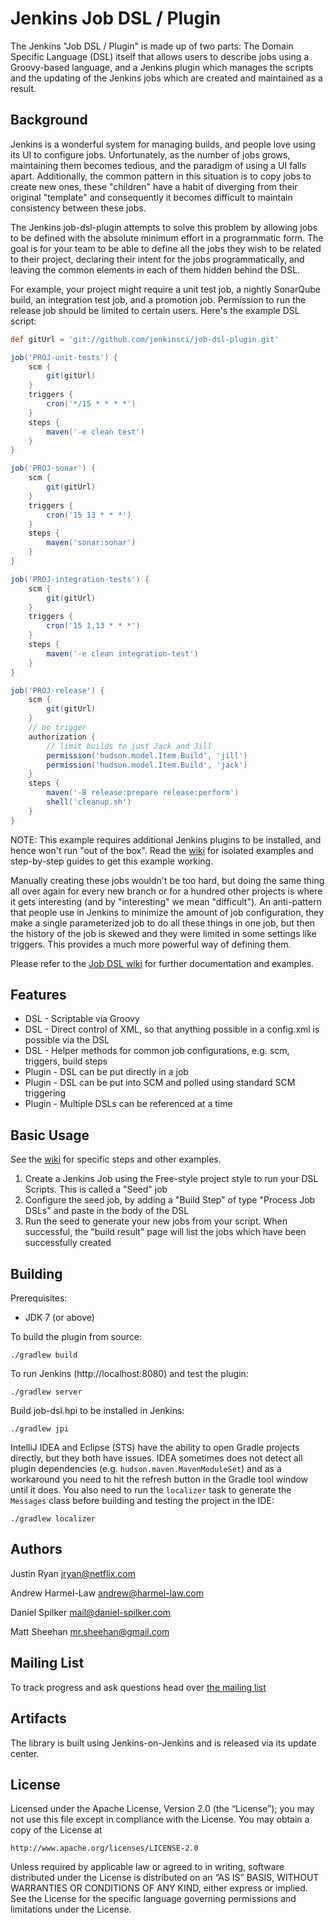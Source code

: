 Jenkins Job DSL / Plugin
========================

The Jenkins "Job DSL / Plugin" is made up of two parts: The Domain Specific Language (DSL) itself that allows users to
describe jobs using a Groovy-based language, and a Jenkins plugin which manages the scripts and the updating of the
Jenkins jobs which are created and maintained as a result.

Background
----------
Jenkins is a wonderful system for managing builds, and people love using its UI to configure jobs.  Unfortunately, as
the number of jobs grows, maintaining them becomes tedious, and the paradigm of using a UI falls apart. Additionally,
the common pattern in this situation is to copy jobs to create new ones, these "children" have a habit of
diverging from their original "template" and consequently it becomes difficult to maintain consistency between these
jobs.

The Jenkins job-dsl-plugin attempts to solve this problem by allowing jobs to be defined with the absolute minimum
effort in a programmatic form.  The goal is for your team to be able to define all the jobs they wish to be related to
their project, declaring their intent for the jobs programmatically, and leaving the common elements in each of them
hidden behind the DSL.

For example, your project might require a unit test job, a nightly SonarQube build, an integration test job, and a
promotion job. Permission to run the release job should be limited to certain users. Here's the example DSL script:

```groovy
def gitUrl = 'git://github.com/jenkinsci/job-dsl-plugin.git'

job('PROJ-unit-tests') {
    scm {
        git(gitUrl)
    }
    triggers {
        cron('*/15 * * * *')
    }
    steps {
        maven('-e clean test')
    }
}

job('PROJ-sonar') {
    scm {
        git(gitUrl)
    }
    triggers {
        cron('15 13 * * *')
    }
    steps {
        maven('sonar:sonar')
    }
}

job('PROJ-integration-tests') {
    scm {
        git(gitUrl)
    }
    triggers {
        cron('15 1,13 * * *')
    }
    steps {
        maven('-e clean integration-test')
    }
}

job('PROJ-release') {
    scm {
        git(gitUrl)
    }
    // no trigger
    authorization {
        // limit builds to just Jack and Jill
        permission('hudson.model.Item.Build', 'jill')
        permission('hudson.model.Item.Build', 'jack')
    }
    steps {
        maven('-B release:prepare release:perform')
        shell('cleanup.sh')
    }
}
```

NOTE: This example requires additional Jenkins plugins to be installed, and hence won't run "out of the box". Read
the [wiki](https://github.com/jenkinsci/job-dsl-plugin/wiki) for isolated examples and step-by-step guides to get this
example working.

Manually creating these jobs wouldn't be too hard, but doing the same thing all over again for every new branch or for
a hundred other projects is where it gets interesting (and by "interesting" we mean "difficult"). An anti-pattern that
people use in Jenkins to minimize the amount of job configuration, they make a single parameterized job to do all these
things in one job, but then the history of the job is skewed and they were limited in some settings like triggers. This
provides a much more powerful way of defining them.

Please refer to the [Job DSL wiki](https://github.com/jenkinsci/job-dsl-plugin/wiki) for further documentation and
examples.

Features
--------
* DSL - Scriptable via Groovy
* DSL - Direct control of XML, so that anything possible in a config.xml is possible via the DSL
* DSL - Helper methods for common job configurations, e.g. scm, triggers, build steps
* Plugin - DSL can be put directly in a job
* Plugin - DSL can be put into SCM and polled using standard SCM triggering
* Plugin - Multiple DSLs can be referenced at a time

Basic Usage
-----------
See the [wiki](https://github.com/jenkinsci/job-dsl-plugin/wiki) for specific steps and other examples.

1. Create a Jenkins Job using the Free-style project style to run your DSL Scripts. This is called a "Seed" job
2. Configure the seed job, by adding a "Build Step" of type "Process Job DSLs" and paste in the body of the DSL
3. Run the seed to generate your new jobs from your script. When successful, the "build result" page will list the jobs
which have been successfully created

Building
--------
Prerequisites:
* JDK 7 (or above)

To build the plugin from source:

    ./gradlew build

To run Jenkins (http://localhost:8080) and test the plugin:

    ./gradlew server

Build job-dsl.hpi to be installed in Jenkins:

    ./gradlew jpi

IntelliJ IDEA and Eclipse (STS) have the ability to open Gradle projects directly, but they both have issues. IDEA
sometimes does not detect all plugin dependencies (e.g. `hudson.maven.MavenModuleSet`) and as a workaround you need to
hit the refresh button in the Gradle tool window until it does. You also need to run the `localizer` task to generate
the `Messages` class before building and testing the project in the IDE:

    ./gradlew localizer

Authors
-------
Justin Ryan <jryan@netflix.com>

Andrew Harmel-Law <andrew@harmel-law.com>

Daniel Spilker <mail@daniel-spilker.com>

Matt Sheehan <mr.sheehan@gmail.com>

Mailing List
------------
To track progress and ask questions head over [the mailing list](https://groups.google.com/d/forum/job-dsl-plugin)

Artifacts
---------
The library is built using Jenkins-on-Jenkins and is released via its update center.

License
-------
Licensed under the Apache License, Version 2.0 (the “License”); you may not use this file except in compliance with the
License. You may obtain a copy of the License at

    http://www.apache.org/licenses/LICENSE-2.0

Unless required by applicable law or agreed to in writing, software distributed under the License is distributed on an
“AS IS” BASIS, WITHOUT WARRANTIES OR CONDITIONS OF ANY KIND, either express or implied. See the License for the specific
 language governing permissions and limitations under the License.
